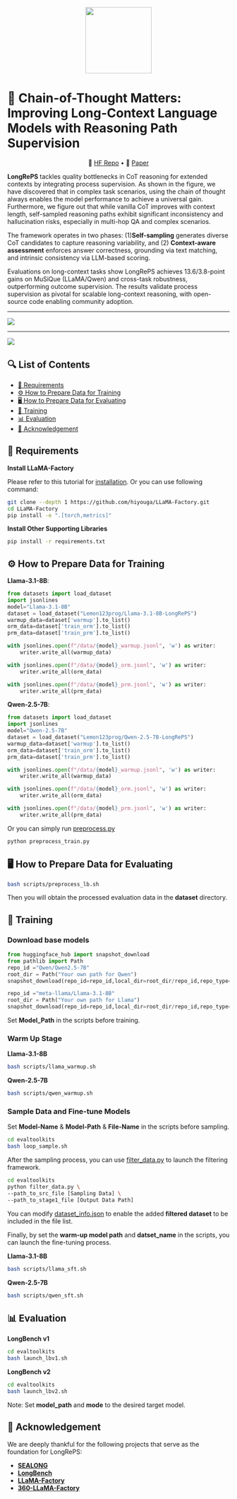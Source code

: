 <p align="center">
    <img src="pics/llama.png" width="150" style="margin-bottom: 0.2;"/>
<p>

# 📖 Chain-of-Thought Matters: Improving Long-Context Language Models with Reasoning Path Supervision

<p align="center">
    🤗 <a href="https://huggingface.co/collections/Lemon123prog/longreps-67c54f91b940623729f7ba9e" target="_blank">HF Repo</a> • 📃 <a href="https://arxiv.org/pdf/2502.20790" target="_blank">Paper</a>
</p>

**LongRePS** tackles quality bottlenecks in CoT reasoning for extended contexts by integrating process supervision. As shown in the figure, we have discovered that in complex task scenarios, using the chain of thought always enables the model performance to achieve a universal gain. Furthermore, we figure out that while vanilla CoT improves with context length, self-sampled reasoning paths exhibit significant inconsistency and hallucination risks, especially in multi-hop QA and complex scenarios.


The framework operates in two phases: (1) **​Self-sampling**​ generates diverse CoT candidates to capture reasoning variability, and (2) **​Context-aware assessment**​ enforces answer correctness, grounding via text matching, and intrinsic consistency via LLM-based scoring.


Evaluations on long-context tasks show LongRePS achieves 13.6/3.8-point gains on MuSiQue (LLaMA/Qwen) and cross-task robustness, outperforming outcome supervision. The results validate process supervision as pivotal for scalable long-context reasoning, with open-source code enabling community adoption.
***
![](pics/combined_plot.png)
***
![](pics/main_table.png)


## 🔍 List of Contents
- [🔨 Requirements](#requirements)
- [⚙️ How to Prepare Data for Training](#how-to-Prepare-Data-for-Training)
- [🖥️ How to Prepare Data for Evaluating](#how-to-Prepare-Data-for-Evaluating)
- [🍧 Training](#training)
- [📊 Evaluation](#evaluation)
- [📄 Acknowledgement](#acknowledgement)

<a name="requirements"></a>

## 🔨 Requirements

**Install LLaMA-Factory**

Please refer to this tutorial for [installation](https://llamafactory.readthedocs.io/zh-cn/latest/getting_started/installation.html).
Or you can use following command:
```bash
git clone --depth 1 https://github.com/hiyouga/LLaMA-Factory.git
cd LLaMA-Factory
pip install -e ".[torch,metrics]"
```

**Install Other Supporting Libraries**

```bash
pip install -r requirements.txt
```

<a name="how-to-Prepare-Data-for-Training"></a>

## ⚙️ How to Prepare Data for Training

**Llama-3.1-8B**:
```python
from datasets import load_dataset
import jsonlines
model="Llama-3.1-8B"
dataset = load_dataset("Lemon123prog/Llama-3.1-8B-LongRePS")
warmup_data=dataset['warmup'].to_list()
orm_data=dataset['train_orm'].to_list()
prm_data=dataset['train_prm'].to_list()

with jsonlines.open(f"/data/{model}_warmup.jsonl", 'w') as writer:
    writer.write_all(warmup_data)

with jsonlines.open(f"/data/{model}_orm.jsonl", 'w') as writer:
    writer.write_all(orm_data)

with jsonlines.open(f"/data/{model}_prm.jsonl", 'w') as writer:
    writer.write_all(prm_data)
```

**Qwen-2.5-7B**:
```python
from datasets import load_dataset
import jsonlines
model="Qwen-2.5-7B"
dataset = load_dataset("Lemon123prog/Qwen-2.5-7B-LongRePS")
warmup_data=dataset['warmup'].to_list()
orm_data=dataset['train_orm'].to_list()
prm_data=dataset['train_prm'].to_list()

with jsonlines.open(f"/data/{model}_warmup.jsonl", 'w') as writer:
    writer.write_all(warmup_data)

with jsonlines.open(f"/data/{model}_orm.jsonl", 'w') as writer:
    writer.write_all(orm_data)

with jsonlines.open(f"/data/{model}_prm.jsonl", 'w') as writer:
    writer.write_all(prm_data)
```

Or you can simply run [preprocess.py](preprocess.py)
```bash
python preprocess_train.py
```

<a name="how-to-Prepare-Data-for-Evaluating"></a>

## 🖥️ How to Prepare Data for Evaluating

```bash
bash scripts/preprocess_lb.sh
```
Then you will obtain the processed evaluation data in the **dataset** directory.

<a name="training"></a>

## 🍧 Training

### Download base models

```python
from huggingface_hub import snapshot_download
from pathlib import Path
repo_id ="Qwen/Qwen2.5-7B"
root_dir = Path("Your own path for Qwen")
snapshot_download(repo_id=repo_id,local_dir=root_dir/repo_id,repo_type="model")

repo_id ="meta-llama/Llama-3.1-8B"
root_dir = Path("Your own path for Llama")
snapshot_download(repo_id=repo_id,local_dir=root_dir/repo_id,repo_type="model")
```

Set **Model_Path** in the scripts before training.

### Warm Up Stage

**Llama-3.1-8B**
```bash
bash scripts/llama_warmup.sh
```

**Qwen-2.5-7B**
```bash
bash scripts/qwen_warmup.sh
```

### Sample Data and Fine-tune Models

Set **Model-Name** & **Model-Path** & **File-Name** in the scripts before sampling.
```bash
cd evaltoolkits
bash loop_sample.sh
```

After the sampling process, you can use [filter_data.py](evaltoolkits/filter_data.py) to launch the filtering framework.

```bash
cd evaltoolkits
python filter_data.py \
--path_to_src_file [Sampling Data] \
--path_to_stage1_file [Output Data Path]
```

You can modify [dataset_info.json](data/dataset_info.json) to enable the added **filtered dataset** to be included in the file list.

Finally, by set the **warm-up model path** and **datset_name** in the scripts, you can launch the fine-tuning process.

**Llama-3.1-8B**
```bash
bash scripts/llama_sft.sh
```

**Qwen-2.5-7B**
```bash
bash scripts/qwen_sft.sh
```

<a name="evaluation"></a>

## 📊 Evaluation

**LongBench v1**
```bash
cd evaltoolkits
bash launch_lbv1.sh
```

**LongBench v2**
```bash
cd evaltoolkits
bash launch_lbv2.sh
```

Note: Set **model_path** and **mode** to the desired target model.

<a name="acknowledgement"></a>

## 📄 Acknowledgement
We are deeply thankful for the following projects that serve as the foundation for LongRePS:

* [**SEALONG**](https://github.com/SihengLi99/SEALONG)
* [**LongBench**](https://github.com/THUDM/LongBench)
* [**LLaMA-Factory**](https://github.com/hiyouga/LLaMA-Factory)
* [**360-LLaMA-Factory**](https://github.com/Qihoo360/360-LLaMA-Factory)


